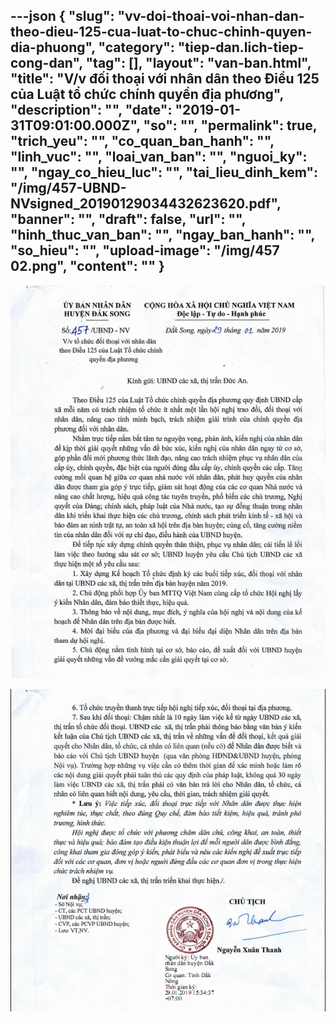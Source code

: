 ---json
{
    "slug": "vv-doi-thoai-voi-nhan-dan-theo-dieu-125-cua-luat-to-chuc-chinh-quyen-dia-phuong",
    "category": "tiep-dan.lich-tiep-cong-dan",
    "tag": [],
    "layout": "van-ban.html",
    "title": "V/v đối thoại với nhân dân theo Điều 125 của Luật tổ chức chính quyền địa phương",
    "description": "",
    "date": "2019-01-31T09:01:00.000Z",
    "so": "",
    "permalink": true,
    "trich_yeu": "",
    "co_quan_ban_hanh": "",
    "linh_vuc": "",
    "loai_van_ban": "",
    "nguoi_ky": "",
    "ngay_co_hieu_luc": "",
    "tai_lieu_dinh_kem": "/img/457-UBND-NVsigned_20190129034432623620.pdf",
    "banner": "",
    "draft": false,
    "url": "",
    "hinh_thuc_van_ban": "",
    "ngay_ban_hanh": "",
    "so_hieu": "",
    "upload-image": "/img/457 02.png",
    "__content__": ""
}
---
<p><img alt="" src="/img/457 01.png" /></p>

<p><img alt="" src="/img/457 02.png" /></p>
